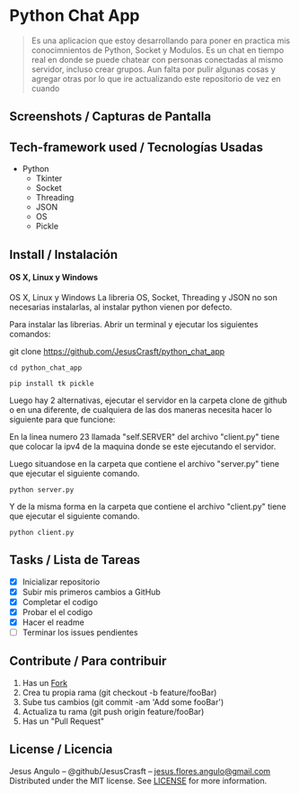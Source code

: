# Python Chat App
> Es una aplicacion que estoy desarrollando para poner en practica mis conocimnientos de Python, Socket y Modulos.
> Es un chat en tiempo real en donde se puede chatear con personas conectadas al mismo servidor, incluso crear grupos.
> Aun falta por pulir algunas cosas y agregar otras por lo que ire actualizando este repositorio de vez en cuando

## Screenshots / Capturas de Pantalla

## Tech-framework used / Tecnologías Usadas
- Python
  - Tkinter
  - Socket
  - Threading
  - JSON
  - OS
  - Pickle
 
## Install / Instalación
#### OS X, Linux y Windows
OS X, Linux y Windows
La libreria OS, Socket, Threading y JSON no son necesarias instalarlas, al instalar python vienen por defecto.

Para instalar las librerias. Abrir un terminal y ejecutar los siguientes comandos:

git clone https://github.com/JesusCrasft/python_chat_app

```Shell
cd python_chat_app

pip install tk pickle
```

Luego hay 2 alternativas, ejecutar el servidor en la carpeta clone de github o en una diferente, de cualquiera de las dos maneras necesita hacer lo siguiente para que funcione:

En la linea numero 23 llamada "self.SERVER" del archivo "client.py" tiene que colocar la ipv4 de la maquina donde se este ejecutando el servidor.

Luego situandose en la carpeta que contiene el archivo "server.py" tiene que ejecutar el siguiente comando.
```Shell
python server.py
```
Y de la misma forma en la carpeta que contiene el archivo "client.py" tiene que ejecutar el siguiente comando.
```Shell
python client.py
```

## Tasks / Lista de Tareas
- [x] Inicializar repositorio
- [x] Subir mis primeros cambios a GitHub
- [x] Completar el codigo
- [x] Probar el el codigo
- [x] Hacer el readme
- [ ] Terminar los issues pendientes

## Contribute / Para contribuir
1. Has un [Fork](https://github.com/JesusCrasft/python_chat_app/fork)
2. Crea tu propia rama (git checkout -b feature/fooBar)
3. Sube tus cambios (git commit -am 'Add some fooBar')
4. Actualiza tu rama (git push origin feature/fooBar)
5. Has un "Pull Request"

## License / Licencia
Jesus Angulo – @github/JesusCrasft – jesus.flores.angulo@gmail.com
Distributed under the MIT license. See [LICENSE](LICENSE) for more information.

